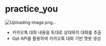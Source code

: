 # practice_you

![Uploading image.png…]()


- 카카오톡 대화 내용을 토대로 상대와의 대화를 추출
- Gpt API를 활용하여 카카오톡 대화 기반 챗봇 생성
